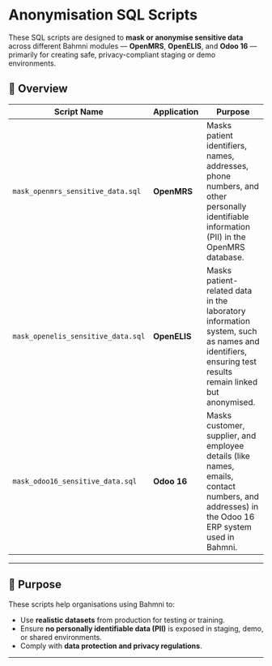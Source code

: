 # Anonymisation SQL Scripts

These SQL scripts are designed to **mask or anonymise sensitive data** across different Bahmni modules — **OpenMRS**, **OpenELIS**, and **Odoo 16** — primarily for creating safe, privacy-compliant staging or demo environments.

## 📌 Overview

| Script Name | Application | Purpose |
|--------------|--------------|----------|
| `mask_openmrs_sensitive_data.sql` | **OpenMRS** | Masks patient identifiers, names, addresses, phone numbers, and other personally identifiable information (PII) in the OpenMRS database. |
| `mask_openelis_sensitive_data.sql` | **OpenELIS** | Masks patient-related data in the laboratory information system, such as names and identifiers, ensuring test results remain linked but anonymised. |
| `mask_odoo16_sensitive_data.sql` | **Odoo 16** | Masks customer, supplier, and employee details (like names, emails, contact numbers, and addresses) in the Odoo 16 ERP system used in Bahmni. |

---

## 🧠 Purpose

These scripts help organisations using Bahmni to:
- Use **realistic datasets** from production for testing or training.
- Ensure **no personally identifiable data (PII)** is exposed in staging, demo, or shared environments.
- Comply with **data protection and privacy regulations**.

---

